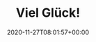 ---
retweeted: false
source: <a href="http://twitter.com/download/android" rel="nofollow">Twitter for Android</a>
entities:
  user_mentions: []
  urls: []
  symbols: []
  media:
  - expanded_url: https://twitter.com/bascht/status/1332233184168325120/photo/1
    indices:
    - '12'
    - '35'
    url: https://t.co/r1Oq5p66Uf
    media_url: http://pbs.twimg.com/media/En0LBI-XEAAhH-w.jpg
    id_str: '1332233178988351488'
    id: '1332233178988351488'
    media_url_https: https://pbs.twimg.com/media/En0LBI-XEAAhH-w.jpg
    sizes:
      small:
        w: '510'
        h: '680'
        resize: fit
      medium:
        w: '768'
        h: '1024'
        resize: fit
      large:
        w: '768'
        h: '1024'
        resize: fit
      thumb:
        w: '150'
        h: '150'
        resize: crop
    type: photo
    display_url: pic.twitter.com/r1Oq5p66Uf
  hashtags: []
display_text_range:
- '0'
- '35'
favorite_count: '0'
id_str: '1332233184168325120'
truncated: false
retweet_count: '0'
id: '1332233184168325120'
possibly_sensitive: false
created_at: Fri Nov 27 08:01:57 +0000 2020
favorited: false
full_text: Viel Glück!
lang: de
extended_entities:
  media:
  - expanded_url: https://twitter.com/bascht/status/1332233184168325120/photo/1
    indices:
    - '12'
    - '35'
    url: https://t.co/r1Oq5p66Uf
    media_url: http://pbs.twimg.com/media/En0LBI-XEAAhH-w.jpg
    id_str: '1332233178988351488'
    id: '1332233178988351488'
    media_url_https: https://pbs.twimg.com/media/En0LBI-XEAAhH-w.jpg
    sizes:
      small:
        w: '510'
        h: '680'
        resize: fit
      medium:
        w: '768'
        h: '1024'
        resize: fit
      large:
        w: '768'
        h: '1024'
        resize: fit
      thumb:
        w: '150'
        h: '150'
        resize: crop
    type: photo
    display_url: pic.twitter.com/r1Oq5p66Uf
tags:
- pesos:twitter
date: '2020-11-27T08:01:57+00:00'
src: https://twitter.com/bascht/status/1332233184168325120
original_url: https://twitter.com/bascht/status/1332233184168325120
type: twitter_tweet
media_url: https://img.bascht.com/twitter/pbs.twimg.com/media/En0LBI-XEAAhH-w.jpg
text: Viel Glück!
title: Viel Glück!

---